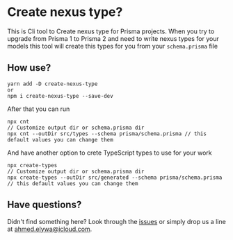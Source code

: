 # Create nexus type?

This is Cli tool to Create nexus type for Prisma projects. When you try to upgrade from Prisma 1 to Prisma 2 and need to write nexus types for your models this tool will create this types for you from your `schema.prisma` file

## How use?

```
yarn add -D create-nexus-type
or 
npm i create-nexus-type --save-dev
```

After that you can run 

```
npx cnt
// Customize output dir or schema.prisma dir
npx cnt --outDir src/types --schema prisma/schema.prisma // this default values you can change them 
```

And have another option to crete TypeScript types to use for your work 

```
npx create-types
// Customize output dir or schema.prisma dir
npx create-types --outDir src/generated --schema prisma/schema.prisma // this default values you can change them 
```

## Have questions?

Didn't find something here? Look through the [issues](https://github.com/oahtech/create-nexus-type/issues) or simply drop us a line at <ahmed.elywa@icloud.com>.
